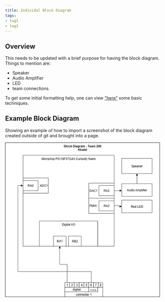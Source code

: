 ```yaml
---
title: Individal Block Diagram
tags:
- tag1
- tag2
---
```


## Overview
This needs to be updated with a brief purpose for having the block diagram.
Things to mention are:

* Speaker
* Audio Amplifier
* LED
* team connections

To get some initial formatting help, one can view ["here"](https://embedded-systems-design.github.io/EGR304DataSheetTemplate/Appendix/basic-markdown-examples/) some basic techniques.


## Example Block Diagram 
Showing an example of how to import a screenshot of the block diagram created outside of git and brought into a page.

![Example of Indivial Block diagram ](K-block-diagram.png)
